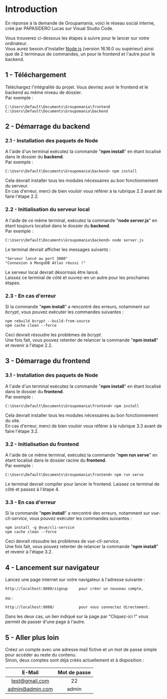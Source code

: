 # Introduction

En réponse à la demande de Groupamania, voici le réseau social interne, créé par PAPASIDERO Lucas sur Visual Studio Code.

Vous trouverez ci-dessous les étapes à suivre pour le lancer sur votre ordinateur.<br>
Vous aurez besoin d'installer [Node.js](https://nodejs.org/fr/) (version 16.16.0 ou supérieur) ainsi que de 2 terminaux de commandes, un pour le frontend et l'autre pour le backend.

## 1 - Téléchargement

Téléchargez l'intégralité du projet. Vous devriez avoir le frontend et le backend au même niveau de dossier.<br>
Par exemple :

	C:\Users\Default\Documents\Groupomania\frontend
	C:\Users\Default\Documents\Groupomania\backend

## 2 - Démarrage du backend
### 2.1 - Installation des paquets de Node

A l'aide d'un terminal exécutez la commande "**npm install**" en étant localisé dans le dossier du **backend**.<br>
Par exemple :

	C:\Users\Default\Documents\Groupomania\backend> npm install

Cela devrait installer tous les modules nécessaires au bon fonctionnement du serveur.<br>
En cas d'erreur, merci de bien vouloir vous référer à la rubrique 2.3 avant de faire l'étape 2.2.

### 2.2 - Initialisation du serveur local

A l'aide de ce même terminal, exécutez la commande "**node server.js**" en étant toujours localisé dans le dossier du **backend**.<br>
Par exemple :

	C:\Users\Default\Documents\Groupomania\backend> node server.js

Le terminal devrait afficher les messages suivants :

    "Serveur lancé au port 3000"
    "Connexion à MongoDB Atlas réussi !"

Le serveur local devrait désormais être lancé.<br>
Laissez ce terminal de côté et ouvrez-en un autre pour les prochaines étapes.

### 2.3 - En cas d'erreur

Si la commande "**npm install**" a rencontré des erreurs, notamment sur *bcrypt*, vous pouvez exécuter les commandes suivantes :

    npm rebuild bcrypt --build-from-source
    npm cache clean --force

Ceci devrait résoudre les problèmes de *bcrypt*.<br>
Une fois fait, vous pouvez retenter de relancer la commande "**npm install**" et revenir à l'étape 2.2.

## 3 - Démarrage du frontend
### 3.1 - Installation des paquets de Node

A l'aide d'un terminal exécutez la commande "**npm install**" en étant localisé dans le dossier du **frontend**.<br>
Par exemple :

	C:\Users\Default\Documents\Groupomania\frontend> npm install

Cela devrait installer tous les modules nécessaires au bon fonctionnement du site.<br>
En cas d'erreur, merci de bien vouloir vous référer à la rubrique 3.3 avant de faire l'étape 3.2.

### 3.2 - Initialisation du frontend

A l'aide de ce même terminal, exécutez la commande "**npm run serve**" en étant localisé dans le dossier racine du **frontend**.<br>
Par exemple :

    C:\Users\Default\Documents\Groupomania\frontend> npm run serve

Le terminal devrait compiler pour lancer le frontend. Laissez ce terminal de côté et passez à l'étape 4.

### 3.3 - En cas d'erreur

Si la commande "**npm install**" a rencontré des erreurs, notamment sur *vue-cli-service*, vous pouvez exécuter les commandes suivantes :

    npm install -g @vue/cli-service
    npm cache clean --force

Ceci devrait résoudre les problèmes de *vue-cli-service*.<br>
Une fois fait, vous pouvez retenter de relancer la commande "**npm install**" et revenir à l'étape 3.2.

## 4 - Lancement sur navigateur

Lancez une page internet sur votre navigateur à l'adresse suivante :

    http://localhost:8080/signup     pour créer un nouveau compte,
    
ou :

    http://localhost:8080/           pour vous connectez directement.

Dans les deux cas, un lien indiqué sur la page par "Cliquez-ici !" vous permet de passer d'une page à l'autre.

## 5 - Aller plus loin

Créez un compte avec une adresse mail fictive et un mot de passe simple pour accéder au reste du contenu.<br>
Sinon, deux comptes sont déjà créés actuellement et à disposition :

| E-Mail | Mot de passe |
|:--------:|:-------------:|
| test@gmail.com | 22 |
| admin@admin.com | admin |